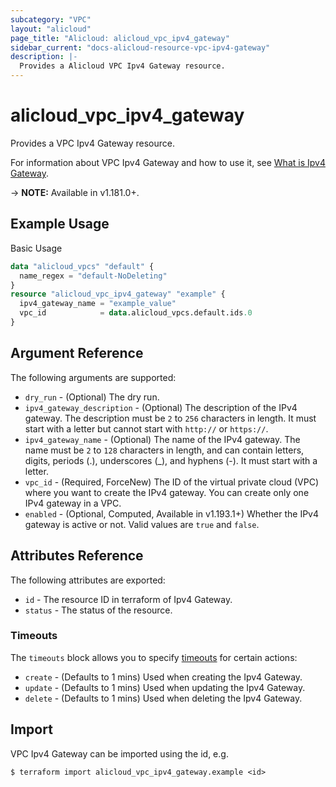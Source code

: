 ```yaml
---
subcategory: "VPC"
layout: "alicloud"
page_title: "Alicloud: alicloud_vpc_ipv4_gateway"
sidebar_current: "docs-alicloud-resource-vpc-ipv4-gateway"
description: |-
  Provides a Alicloud VPC Ipv4 Gateway resource.
---
```


# alicloud\_vpc\_ipv4\_gateway

Provides a VPC Ipv4 Gateway resource.

For information about VPC Ipv4 Gateway and how to use it, see [What is Ipv4 Gateway](https://www.alibabacloud.com/help/en/virtual-private-cloud/latest/createipv4gateway).

-> **NOTE:** Available in v1.181.0+.

## Example Usage

Basic Usage

```terraform
data "alicloud_vpcs" "default" {
  name_regex = "default-NoDeleting"
}
resource "alicloud_vpc_ipv4_gateway" "example" {
  ipv4_gateway_name = "example_value"
  vpc_id            = data.alicloud_vpcs.default.ids.0
}
```

## Argument Reference

The following arguments are supported:

* `dry_run` - (Optional) The dry run.
* `ipv4_gateway_description` - (Optional) The description of the IPv4 gateway. The description must be `2` to `256` characters in length. It must start with a letter but cannot start with `http://` or `https://`.
* `ipv4_gateway_name` - (Optional) The name of the IPv4 gateway. The name must be `2` to `128` characters in length, and can contain letters, digits, periods (.), underscores (_), and hyphens (-). It must start with a letter.
* `vpc_id` - (Required, ForceNew) The ID of the virtual private cloud (VPC) where you want to create the IPv4 gateway. You can create only one IPv4 gateway in a VPC.
* `enabled` - (Optional, Computed, Available in v1.193.1+) Whether the IPv4 gateway is active or not. Valid values are `true` and `false`.

## Attributes Reference

The following attributes are exported:

* `id` - The resource ID in terraform of Ipv4 Gateway.
* `status` - The status of the resource.

### Timeouts

The `timeouts` block allows you to specify [timeouts](https://www.terraform.io/docs/configuration-0-11/resources.html#timeouts) for certain actions:

* `create` - (Defaults to 1 mins) Used when creating the Ipv4 Gateway.
* `update` - (Defaults to 1 mins) Used when updating the Ipv4 Gateway.
* `delete` - (Defaults to 1 mins) Used when deleting the Ipv4 Gateway.


## Import

VPC Ipv4 Gateway can be imported using the id, e.g.

```shell
$ terraform import alicloud_vpc_ipv4_gateway.example <id>
```